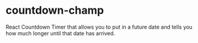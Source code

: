 # countdown-champ
React Countdown Timer that allows you to put in a future date and tells you how much longer until that date has arrived.
